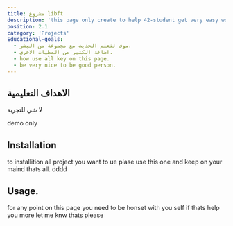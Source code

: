 ```yaml
---
title: مشروع libft
description: 'this page only create to help 42-student get very easy work with any thing'
position: 2.1
category: 'Projects'
Educational-goals:
  - سوف تتعلم الحديث مع مجموعة من البشر.
  - اضافة الكثير من المطيات الاخرى.
  - how use all key on this page.
  - be very nice to be good person.
---
```


## الاهداف التعليمية

<list :items="Educational-goals"></list>


لا شي للتجربة 
 
 demo only

## Installation
to installition all project you want to ue plase use this one and keep on your maind thats all.
<alert type='danger'>dddd</alart>

## Usage.
for any point on this page you need to be honset with you self if thats help you more let me knw thats please 

